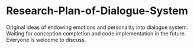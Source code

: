 # Research-Plan-of-Dialogue-System
Original ideas of endowing emotions and personality into dialogue system. Waiting for conception completion and code implementation in the future. Everyone is welcome to discuss.
